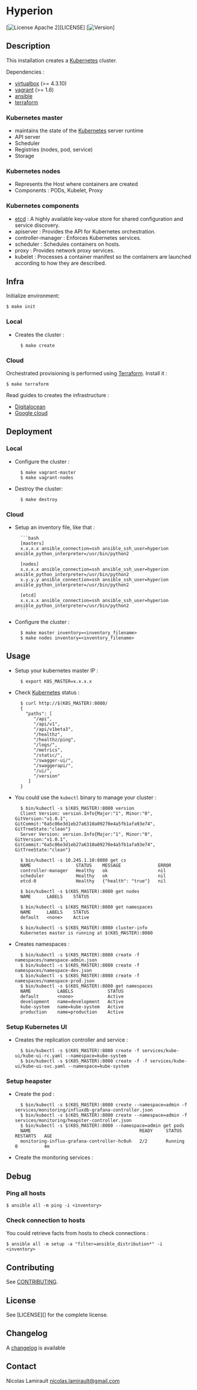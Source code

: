 # Hyperion

[![License Apache 2][badge-license]][LICENSE]
[![Version][badge-release]]


## Description

This installation creates a [Kubernetes][] cluster.

Dependencies :

- [virtualbox][] (>= 4.3.10)
- [vagrant][] (>= 1.6)
- [ansible][]
- [terraform][]


### Kubernetes master

- maintains the state of the [Kubernetes][] server runtime
- API server
- Scheduler
- Registries (nodes, pod, service)
- Storage

### Kubernetes nodes

- Represents the Host where containers are created
- Components : PODs, Kubelet, Proxy

### Kubernetes components

- [etcd][] : A highly available key-value store for shared configuration and service discovery.
- apiserver : Provides the API for Kubernetes orchestration.
- controller-manager : Enforces Kubernetes services.
- scheduler : Schedules containers on hosts.
- proxy : Provides network proxy services.
- kubelet : Processes a container manifest so the containers are launched according to
how they are described.

## Infra

Initialize environment:

    $ make init

### Local

* Creates the cluster :

        $ make create

### Cloud

Orchestrated provisioning is performed using [Terraform][].
Install it :

    $ make terraform

Read guides to creates the infrastructure :

* [Digitalocean](https://github.com/nlamirault/hyperion/blob/infra/digitalocean/README.md)
* [Google cloud](https://github.com/nlamirault/hyperion/blob/infra/google/README.md)


## Deployment

### Local

* Configure the cluster :

        $ make vagrant-master
        $ make vagrant-nodes

* Destroy the cluster:

        $ make destroy

### Cloud

* Setup an inventory file, like that :

        ```bash
        [masters]
        x.x.x.x ansible_connection=ssh ansible_ssh_user=hyperion ansible_python_interpreter=/usr/bin/python2

        [nodes]
        x.x.x.x ansible_connection=ssh ansible_ssh_user=hyperion ansible_python_interpreter=/usr/bin/python2
        x.y.y.y ansible_connection=ssh ansible_ssh_user=hyperion ansible_python_interpreter=/usr/bin/python2

        [etcd]
        x.x.x.x ansible_connection=ssh ansible_ssh_user=hyperion ansible_python_interpreter=/usr/bin/python2
        ```

* Configure the cluster :

        $ make master inventory=<inventory_filename>
        $ make nodes inventory=<inventory_filename>



## Usage

* Setup your kubernetes master IP :

        $ export K8S_MASTER=x.x.x.x

* Check [Kubernetes][] status :

        $ curl http://$(K8S_MASTER):8080/
        {
          "paths": [
             "/api",
             "/api/v1",
             "/api/v1beta3",
             "/healthz",
             "/healthz/ping",
             "/logs/",
             "/metrics",
             "/static/",
             "/swagger-ui/",
             "/swaggerapi/",
             "/ui/",
             "/version"
           ]
        }

* You could use the ``kubectl`` binary to manage your cluster :

        $ bin/kubectl -s $(K8S_MASTER):8080 version
        Client Version: version.Info{Major:"1", Minor:"0", GitVersion:"v1.0.1", GitCommit:"6a5c06e3d1eb27a6310a09270e4a5fb1afa93e74", GitTreeState:"clean"}
        Server Version: version.Info{Major:"1", Minor:"0", GitVersion:"v1.0.1", GitCommit:"6a5c06e3d1eb27a6310a09270e4a5fb1afa93e74", GitTreeState:"clean"}

        $ bin/kubectl -s 10.245.1.10:8080 get cs
        NAME                 STATUS    MESSAGE              ERROR
        controller-manager   Healthy   ok                   nil
        scheduler            Healthy   ok                   nil
        etcd-0               Healthy   {"health": "true"}   nil

        $ bin/kubectl -s $(K8S_MASTER):8080 get nodes
        NAME      LABELS    STATUS

        $ bin/kubectl -s $(K8S_MASTER):8080 get namespaces
        NAME      LABELS    STATUS
        default   <none>    Active

        $ bin/kubectl -s $(K8S_MASTER):8080 cluster-info
        Kubernetes master is running at $(K8S_MASTER):8080

* Creates namespaces :

        $ bin/kubectl -s $(K8S_MASTER):8080 create -f namespaces/namespace-admin.json
        $ bin/kubectl -s $(K8S_MASTER):8080 create -f namespaces/namespace-dev.json
        $ bin/kubectl -s $(K8S_MASTER):8080 create -f namespaces/namespace-prod.json
        $ bin/kubectl -s $(K8S_MASTER):8080 get namespaces
        NAME          LABELS             STATUS
        default       <none>             Active
        development   name=development   Active
        kube-system   name=kube-system   Active
        production    name=production    Active


### Setup Kubernetes UI

* Creates the replication controller and service :

        $ bin/kubectl -s $(K8S_MASTER):8080 create -f services/kube-ui/kube-ui-rc.yaml --namespace=kube-system
        $ bin/kubectl -s $(K8S_MASTER):8080 create -f -f services/kube-ui/kube-ui-svc.yaml --namespace=kube-system


### Setup heapster

* Create the pod :

        $ bin/kubectl -s $(K8S_MASTER):8080 create --namespace=admin -f services/monitoring/influxdb-grafana-controller.json
        $ bin/kubectl -s $(K8S_MASTER):8080 create --namespace=admin -f services/monitoring/heapster-controller.json
        $ bin/kubectl -s $(K8S_MASTER):8080 --namespace=admin get pods
        NAME                                         READY     STATUS    RESTARTS   AGE
        monitoring-influx-grafana-controller-hc0uh   2/2       Running   0          4m

* Create the monitoring services :





## Debug

### Ping all hosts

    $ ansible all -m ping -i <inventory>

### Check connection to hosts

You could retrieve facts from hosts to check connections :

    $ ansible all -m setup -a "filter=ansible_distribution*" -i <inventory>



## Contributing

See [CONTRIBUTING](CONTRIBUTING.md).


## License

See [LICENSE][] for the complete license.


## Changelog

A [changelog](ChangeLog.md) is available


## Contact

Nicolas Lamirault <nicolas.lamirault@gmail.com>


[Hyperion]: https://github.com/nlamirault/hyperion
[COPYING]: https://github.com/nlamirault/hyperion/blob/master/COPYING
[Issue tracker]: https://github.com/nlamirault/hyperion/issues

[kubernetes]: http://kubernetes.io/
[etcd]: https://github.com/coreos/etcd
[terraform]: https://terraform.io

[vagrant]: https://www.vagrantup.com
[virtualbox]: https://www.virtualbox.org/
[ansible]: http://www.ansible.com/

[badge-license]: https://img.shields.io/badge/license-Apache_2-green.svg
[badge-release]: https://img.shields.io/github/release/nlamirault/hyperion.svg
